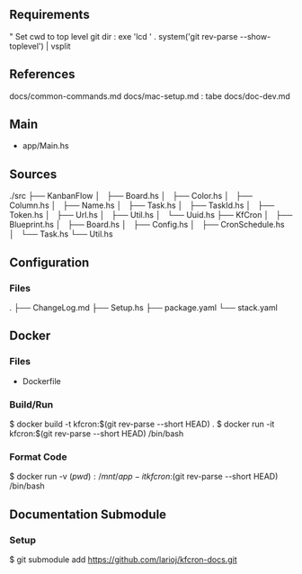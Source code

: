 ## Requirements
  " Set cwd to top level git dir
  : exe 'lcd ' . system('git rev-parse --show-toplevel') | vsplit

## References
  docs/common-commands.md
  docs/mac-setup.md
  : tabe docs/doc-dev.md

## Main
- app/Main.hs

## Sources
  ./src
  ├── KanbanFlow
  │   ├── Board.hs
  │   ├── Color.hs
  │   ├── Column.hs
  │   ├── Name.hs
  │   ├── Task.hs
  │   ├── TaskId.hs
  │   ├── Token.hs
  │   ├── Url.hs
  │   ├── Util.hs
  │   └── Uuid.hs
  ├── KfCron
  │   ├── Blueprint.hs
  │   ├── Board.hs
  │   ├── Config.hs
  │   ├── CronSchedule.hs
  │   └── Task.hs
  └── Util.hs

## Configuration
### Files
  .
  ├── ChangeLog.md
  ├── Setup.hs
  ├── package.yaml
  └── stack.yaml

## Docker
### Files
- Dockerfile

### Build/Run
  $ docker build -t kfcron:$(git rev-parse --short HEAD) .
  $ docker run -it kfcron:$(git rev-parse --short HEAD) /bin/bash

### Format Code

  $ docker run -v $(pwd):/mnt/app -it kfcron:$(git rev-parse --short HEAD) /bin/bash

## Documentation Submodule
### Setup
  $ git submodule add https://github.com/larioj/kfcron-docs.git
